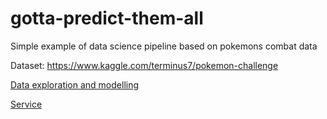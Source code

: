 # gotta-predict-them-all

Simple example of data science pipeline based on pokemons combat data

Dataset: https://www.kaggle.com/terminus7/pokemon-challenge

[Data exploration and modelling](./winners_predictions.ipynb)

[Service](./service/main.py)